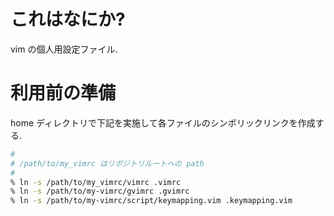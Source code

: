 # これはなにか?
vim の個人用設定ファイル.

# 利用前の準備
home ディレクトリで下記を実施して各ファイルのシンボリックリンクを作成する.

```bash
#
# /path/to/my_vimrc はリポジトリルートへの path
#
% ln -s /path/to/my_vimrc/vimrc .vimrc
% ln -s /path/to/my-vimrc/gvimrc .gvimrc
% ln -s /path/to/my-vimrc/script/keymapping.vim .keymapping.vim
```

